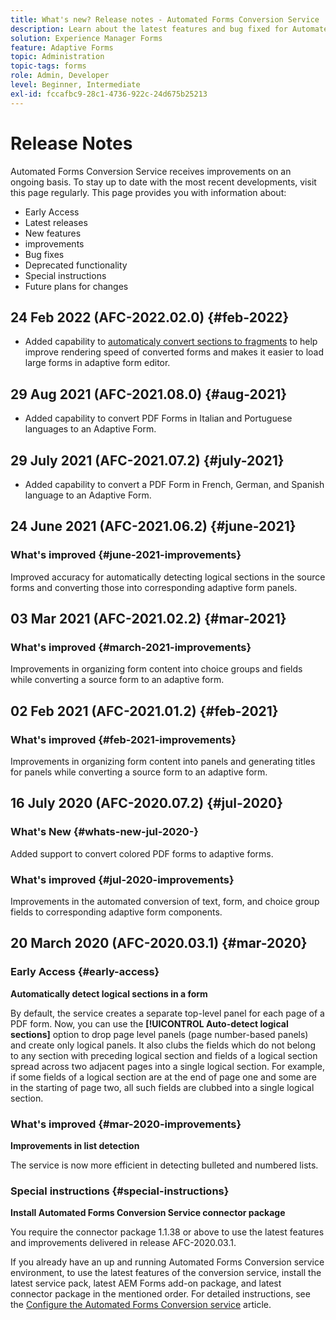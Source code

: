 ```yaml
---
title: What's new? Release notes - Automated Forms Conversion Service
description: Learn about the latest features and bug fixed for Automated Forms Conversion Service
solution: Experience Manager Forms
feature: Adaptive Forms
topic: Administration
topic-tags: forms
role: Admin, Developer
level: Beginner, Intermediate
exl-id: fccafbc9-28c1-4736-922c-24d675b25213
---
```

# Release Notes

Automated Forms Conversion Service receives improvements on an ongoing basis. To stay up to date with the most recent developments, visit this page regularly. This page provides you with information about:

* Early Access
* Latest releases
* New features
* improvements
* Bug fixes
* Deprecated functionality
* Special instructions
* Future plans for changes

## 24 Feb 2022 (AFC-2022.02.0) {#feb-2022}

* Added capability to [automaticaly convert sections to fragments](convert-existing-forms-to-adaptive-forms.md) to help improve rendering speed of converted forms and makes it easier to load large forms in adaptive form editor.

## 29 Aug 2021 (AFC-2021.08.0) {#aug-2021}

* Added capability to convert PDF Forms in Italian  and Portuguese languages to an Adaptive Form.

## 29 July 2021 (AFC-2021.07.2) {#july-2021}

* Added capability to convert a PDF Form in French, German, and Spanish language to an Adaptive Form.

## 24 June 2021 (AFC-2021.06.2) {#june-2021}

### What's improved {#june-2021-improvements}

Improved accuracy for automatically detecting logical sections in the source forms and converting those into corresponding adaptive form panels.

## 03 Mar 2021 (AFC-2021.02.2) {#mar-2021}

### What's improved {#march-2021-improvements}

Improvements in organizing form content into choice groups and fields while converting a source form to an adaptive form.

## 02 Feb 2021 (AFC-2021.01.2) {#feb-2021}

### What's improved {#feb-2021-improvements}

Improvements in organizing form content into panels and generating titles for panels while converting a source form to an adaptive form.

## 16 July 2020 (AFC-2020.07.2) {#jul-2020}

### What's New {#whats-new-jul-2020-}

Added support to convert colored PDF forms to adaptive forms.

### What's improved {#jul-2020-improvements}

Improvements in the automated conversion of text, form, and choice group fields to corresponding adaptive form components.  

## 20 March 2020 (AFC-2020.03.1) {#mar-2020}

### Early Access {#early-access}

**Automatically detect logical sections in a form**

By default, the service creates a separate top-level panel for each page of a PDF form. Now, you can use the **[!UICONTROL Auto-detect logical sections]** option to drop page level panels (page number-based panels) and create only logical panels. It also clubs the fields which do not belong to any section with preceding logical section and fields of a logical section spread across two adjacent pages into a single logical section. For example, if some fields of a logical section are at the end of page one and some are in the starting of page two, all such fields are clubbed into a single logical section.

### What's improved {#mar-2020-improvements}

**Improvements in list detection**

The service is now more efficient in detecting bulleted and numbered lists.

### Special instructions {#special-instructions}

**Install Automated Forms Conversion Service connector package**

You require the connector package 1.1.38 or above to use the latest features and improvements delivered in release AFC-2020.03.1.

If you already have an up and running Automated Forms Conversion service environment, to use the latest features of the conversion service, install the latest service pack, latest AEM Forms add-on package, and latest connector package in the mentioned order. For detailed instructions, see the [Configure the Automated Forms Conversion service](configure-service.md) article.
